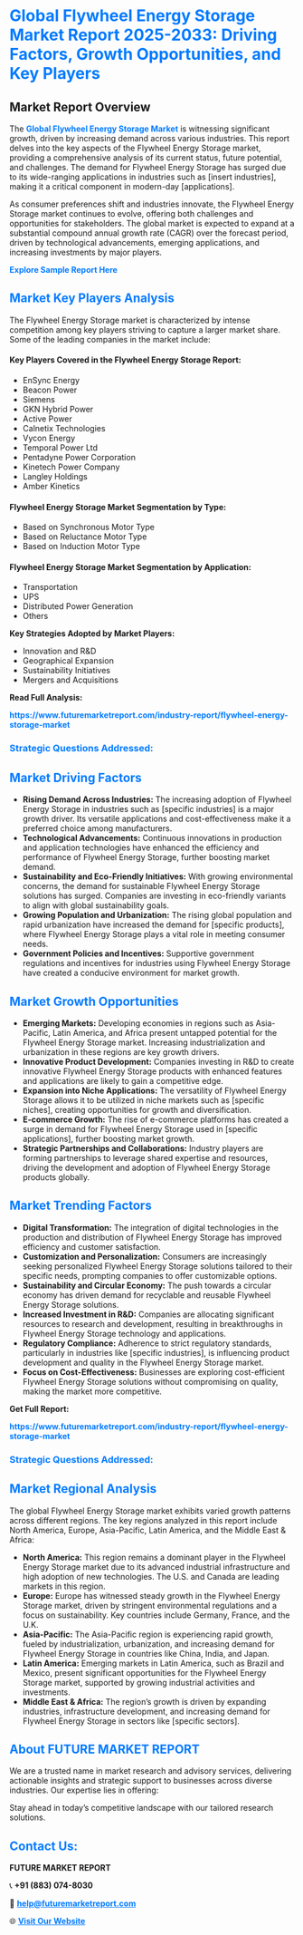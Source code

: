 <h1 style="color: #007BFF;">Global Flywheel Energy Storage Market Report 2025-2033: Driving Factors, Growth Opportunities, and Key Players</h1>

<section id="overview">
<h2>Market Report Overview</h2>
<p>The <a href="https://www.futuremarketreport.com/industry-report/flywheel-energy-storage-market" style="color: #007BFF; text-decoration: none;"><strong>Global Flywheel Energy Storage Market</strong></a> is witnessing significant growth, driven by increasing demand across various industries. This report delves into the key aspects of the Flywheel Energy Storage market, providing a comprehensive analysis of its current status, future potential, and challenges. The demand for Flywheel Energy Storage has surged due to its wide-ranging applications in industries such as [insert industries], making it a critical component in modern-day [applications].</p>
<p>As consumer preferences shift and industries innovate, the Flywheel Energy Storage market continues to evolve, offering both challenges and opportunities for stakeholders. The global market is expected to expand at a substantial compound annual growth rate (CAGR) over the forecast period, driven by technological advancements, emerging applications, and increasing investments by major players.</p>
</section>

<section id="overview">
<p><a href="https://www.futuremarketreport.com/request-sample/reportId=51517" style="color: #007BFF; text-decoration: none;"><strong>Explore Sample Report Here</strong></a></p>
</section>

<section id="key-players">
<h2 style="color: #007BFF;">Market Key Players Analysis</h2>
<p>The Flywheel Energy Storage market is characterized by intense competition among key players striving to capture a larger market share. Some of the leading companies in the market include:</p>
<h4>Key Players Covered in the Flywheel Energy Storage Report:</h4>
<ul><li>EnSync Energy</li><li>Beacon Power</li><li>Siemens</li><li>GKN Hybrid Power</li><li>Active Power</li><li>Calnetix Technologies</li><li>Vycon Energy</li><li>Temporal Power Ltd</li><li>Pentadyne Power Corporation</li><li>Kinetech Power Company</li><li>Langley Holdings</li><li>Amber Kinetics</li></ul>
<h4>Flywheel Energy Storage Market Segmentation by Type:</h4>
<ul><li>Based on Synchronous Motor Type</li><li>Based on Reluctance Motor Type</li><li>Based on Induction Motor Type</li></ul>

<h4>Flywheel Energy Storage Market Segmentation by Application:</h4>
<ul><li>Transportation</li><li>UPS</li><li>Distributed Power Generation</li><li>Others</li></ul>
<p><strong>Key Strategies Adopted by Market Players:</strong></p>
<ul>
<li>Innovation and R&D</li>
<li>Geographical Expansion</li>
<li>Sustainability Initiatives</li>
<li>Mergers and Acquisitions</li>
</ul>
</section>

<section>
<p><strong>Read Full Analysis: </strong></p><a href="https://www.futuremarketreport.com/industry-report/flywheel-energy-storage-market" style="color: #007BFF; text-decoration: none;"><strong>https://www.futuremarketreport.com/industry-report/flywheel-energy-storage-market</strong></a>
<h3 style="color: #007BFF;">Strategic Questions Addressed:</h3>
</section>

<section id="driving-factors">
<h2 style="color: #007BFF;">Market Driving Factors</h2>
<ul>
<li><strong>Rising Demand Across Industries:</strong> The increasing adoption of Flywheel Energy Storage in industries such as [specific industries] is a major growth driver. Its versatile applications and cost-effectiveness make it a preferred choice among manufacturers.</li>
<li><strong>Technological Advancements:</strong> Continuous innovations in production and application technologies have enhanced the efficiency and performance of Flywheel Energy Storage, further boosting market demand.</li>
<li><strong>Sustainability and Eco-Friendly Initiatives:</strong> With growing environmental concerns, the demand for sustainable Flywheel Energy Storage solutions has surged. Companies are investing in eco-friendly variants to align with global sustainability goals.</li>
<li><strong>Growing Population and Urbanization:</strong> The rising global population and rapid urbanization have increased the demand for [specific products], where Flywheel Energy Storage plays a vital role in meeting consumer needs.</li>
<li><strong>Government Policies and Incentives:</strong> Supportive government regulations and incentives for industries using Flywheel Energy Storage have created a conducive environment for market growth.</li>
</ul>
</section>

<section id="growth-opportunities">
<h2 style="color: #007BFF;">Market Growth Opportunities</h2>
<ul>
<li><strong>Emerging Markets:</strong> Developing economies in regions such as Asia-Pacific, Latin America, and Africa present untapped potential for the Flywheel Energy Storage market. Increasing industrialization and urbanization in these regions are key growth drivers.</li>
<li><strong>Innovative Product Development:</strong> Companies investing in R&D to create innovative Flywheel Energy Storage products with enhanced features and applications are likely to gain a competitive edge.</li>
<li><strong>Expansion into Niche Applications:</strong> The versatility of Flywheel Energy Storage allows it to be utilized in niche markets such as [specific niches], creating opportunities for growth and diversification.</li>
<li><strong>E-commerce Growth:</strong> The rise of e-commerce platforms has created a surge in demand for Flywheel Energy Storage used in [specific applications], further boosting market growth.</li>
<li><strong>Strategic Partnerships and Collaborations:</strong> Industry players are forming partnerships to leverage shared expertise and resources, driving the development and adoption of Flywheel Energy Storage products globally.</li>
</ul>
</section>

<section id="trending-factors">
<h2 style="color: #007BFF;">Market Trending Factors</h2>
<ul>
<li><strong>Digital Transformation:</strong> The integration of digital technologies in the production and distribution of Flywheel Energy Storage has improved efficiency and customer satisfaction.</li>
<li><strong>Customization and Personalization:</strong> Consumers are increasingly seeking personalized Flywheel Energy Storage solutions tailored to their specific needs, prompting companies to offer customizable options.</li>
<li><strong>Sustainability and Circular Economy:</strong> The push towards a circular economy has driven demand for recyclable and reusable Flywheel Energy Storage solutions.</li>
<li><strong>Increased Investment in R&D:</strong> Companies are allocating significant resources to research and development, resulting in breakthroughs in Flywheel Energy Storage technology and applications.</li>
<li><strong>Regulatory Compliance:</strong> Adherence to strict regulatory standards, particularly in industries like [specific industries], is influencing product development and quality in the Flywheel Energy Storage market.</li>
<li><strong>Focus on Cost-Effectiveness:</strong> Businesses are exploring cost-efficient Flywheel Energy Storage solutions without compromising on quality, making the market more competitive.</li>
</ul>
</section>

<section>
<p><strong>Get Full Report: </strong></p><a href="https://www.futuremarketreport.com/industry-report/flywheel-energy-storage-market" style="color: #007BFF; text-decoration: none;"><strong>https://www.futuremarketreport.com/industry-report/flywheel-energy-storage-market</strong></a>
<h3 style="color: #007BFF;">Strategic Questions Addressed:</h3>
</section>


<section id="regional-analysis">
<h2 style="color: #007BFF;">Market Regional Analysis</h2>
<p>The global Flywheel Energy Storage market exhibits varied growth patterns across different regions. The key regions analyzed in this report include North America, Europe, Asia-Pacific, Latin America, and the Middle East & Africa:</p>
<ul>
<li><strong>North America:</strong> This region remains a dominant player in the Flywheel Energy Storage market due to its advanced industrial infrastructure and high adoption of new technologies. The U.S. and Canada are leading markets in this region.</li>
<li><strong>Europe:</strong> Europe has witnessed steady growth in the Flywheel Energy Storage market, driven by stringent environmental regulations and a focus on sustainability. Key countries include Germany, France, and the U.K.</li>
<li><strong>Asia-Pacific:</strong> The Asia-Pacific region is experiencing rapid growth, fueled by industrialization, urbanization, and increasing demand for Flywheel Energy Storage in countries like China, India, and Japan.</li>
<li><strong>Latin America:</strong> Emerging markets in Latin America, such as Brazil and Mexico, present significant opportunities for the Flywheel Energy Storage market, supported by growing industrial activities and investments.</li>
<li><strong>Middle East & Africa:</strong> The region’s growth is driven by expanding industries, infrastructure development, and increasing demand for Flywheel Energy Storage in sectors like [specific sectors].</li>
</ul>
</section>

<footer>
<h2 style="color: #007BFF;">About FUTURE MARKET REPORT</h2>
<p>We are a trusted name in market research and advisory services, delivering actionable insights and strategic support to businesses across diverse industries. Our expertise lies in offering:</p>

<p>Stay ahead in today’s competitive landscape with our tailored research solutions.</p>

<h2 style="color: #007BFF;">Contact Us:</h2>
<p><strong>FUTURE MARKET REPORT</strong></p>
<p>📞 <strong>+91 (883) 074-8030</strong></p>
<p>📧 <strong><a href="mailto:help@futuremarketreport.com" style="color: #007BFF;">help@futuremarketreport.com</a></strong></p>
<p>🌐 <strong><a href="https://www.futuremarketreport.com/" style="color: #007BFF;">Visit Our Website</a></strong></p>
</footer>